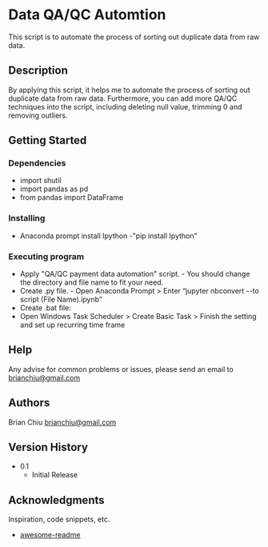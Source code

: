 # Data QA/QC Automtion

This script is to automate the process of sorting out duplicate data from raw data. 

## Description

By applying this script, it helps me to automate the process of sorting out duplicate data from raw data. Furthermore, you can add more QA/QC techniques into the script, including deleting null value, trimming 0 and removing outliers.

## Getting Started

### Dependencies

* import shutil
* import pandas as pd
* from pandas import DataFrame

### Installing

* Anaconda prompt install Ipython
  -"pip install Ipython"
  
### Executing program

* Apply "QA/QC payment data automation" script. - You should change the directory and file name to fit your need.
* Create .py file. - Open Anaconda Prompt > Enter “jupyter nbconvert --to script (File Name).ipynb”
* Create .bat file:
* Open Windows Task Scheduler > Create Basic Task > Finish the setting and set up recurring time frame


## Help

Any advise for common problems or issues, please send an email to brianchiu@gmail.com

## Authors

Brian Chiu
brianchiu@gmail.com

## Version History

* 0.1
    * Initial Release

## Acknowledgments

Inspiration, code snippets, etc.
* [awesome-readme](https://github.com/matiassingers/awesome-readme)
